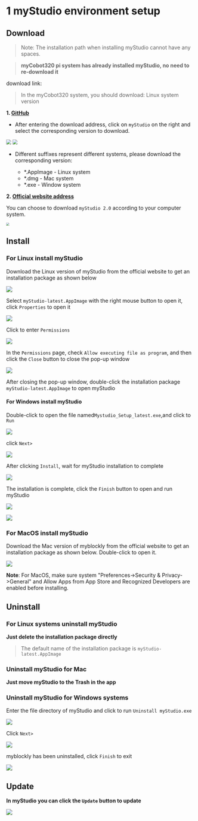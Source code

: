 # 1 myStudio environment setup

## Download

>Note: The installation path when installing myStudio cannot have any spaces.



> **myCobot320 pi system has already installed myStudio, no need to re-download it**





download link:

> In the myCobot320 system, you should download: Linux system version



**1. [GitHub](https://github.com/elephantrobotics/myStudio)**

* After entering the download address, click on `myStudio` on the right and select the corresponding version to download.

<img src="./img/github.png" style="zoom: 80%;" />

<img src="./img/github_download.png" style="zoom: 80%;" />

* Different suffixes represent different systems, please download the corresponding version:

  - *.AppImage - Linux system

  * *.dmg - Mac system
  * *.exe - Window system



**2. [Official website address](https://www.elephantrobotics.com/download/)**

You can choose to download `myStudio 2.0` according to your computer system.

<img src="./img/download.png" style="zoom: 50%;" />









## Install

### For Linux  install myStudio

Download the Linux version of myStudio from the official website to get an installation package as shown below

![](.\img\320\appimage.png)





Select `myStudio-latest.AppImage` with the right mouse button to open it, click `Properties` to open it

<img src=".\img\320\appimage1.png"  />



Click to enter `Permissions`

<img src=".\img\320\appimage2.png"  />



In the `Permissions` page, check `Allow executing file as program`, and then click the `Close` button to close the pop-up window

<img src=".\img\320\appimage3.png"  />



After closing the pop-up window, double-click the installation package `myStudio-latest.AppImage` to open myStudio













#### For Windows install myStudio

Double-click to open the file named`Mystudio_Setup_latest.exe`,and click to `Run`

![](./img/install_1.png)



click `Next>`

![](./img/install_2.png)

After clicking `Install`, wait for myStudio installation to complete

![](./img/install_3.png)



The installation is complete, click the `Finish` button to open and run myStudio

![](./img/install_4.png)

![](./img/install_5.png)



### For MacOS install myStudio

Download the Mac version of myblockly from the official website to get an installation package as shown below. Double-click to open it.

![](.\img\mac.png)

**Note**: For MacOS, make sure system "Preferences->Security & Privacy->General" and Allow Apps from App Store and Recognized Developers are enabled before installing.









## Uninstall

### For Linux systems uninstall myStudio

**Just delete the installation package directly**

>The default name of the installation package is `myStudio-latest.AppImage`





### Uninstall myStudio for Mac

**Just move myStudio to the Trash in the app**



### Uninstall myStudio for Windows systems

Enter the file directory of myStudio and click to run `Uninstall myStudio.exe`

![](.\img\uninstall_1.png)



Click `Next>`



![](.\img\uninstall_2.png)



myblockly has been uninstalled, click `Finish` to exit

![](.\img\uninstall_4.png)



## Update



**In myStudio you can click the `Update` button to update**



![](./img/update.png)